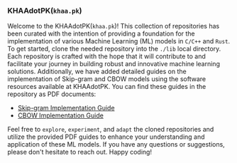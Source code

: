 ### KHAAdotPK(`khaa.pk`)
Welcome to the KHAAdotPK(`khaa.pk`)! This collection of repositories has been curated with the intention of providing a foundation for the implementation of various Machine Learning (ML) models in `C/C++` and `Rust`. To get started, clone the needed repository into the `./lib` local directory. Each repository is crafted with the hope that it will contribute to and facilitate your journey in building robust and innovative machine learning solutions.
Additionally, we have added detailed guides on the implementation of Skip-gram and CBOW models using the software resources available at KHAAdotPK. You can find these guides in the repository as PDF documents:

- [Skip-gram Implementation Guide](./SkipGramImplementation.pdf)
- [CBOW Implementation Guide](./StepByStepCBOW.pdf)

Feel free to `explore`, `experiment`, and `adapt` the cloned repositories and utilize the provided PDF guides to enhance your understanding and application of these ML models. If you have any questions or suggestions, please don't hesitate to reach out. Happy coding!


<!--
- 👋 Hi, I’m @KHAAdotPK
- 👀 I’m interested in ...
- 🌱 I’m currently learning ...
- 💞️ I’m looking to collaborate on ...
- 📫 How to reach me ...
--?

<!---
KHAAdotPK/KHAAdotPK is a ✨ special ✨ repository because its `README.md` (this file) appears on your GitHub profile.
You can click the Preview link to take a look at your changes.
--->
